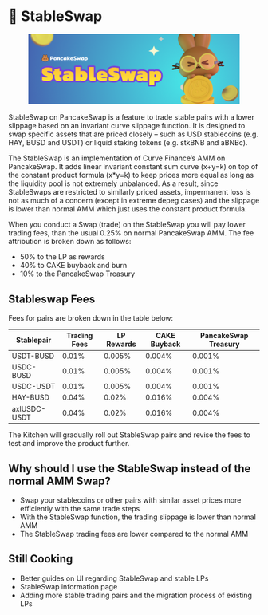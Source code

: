 # 🔄 StableSwap

<figure><img src="../../.gitbook/assets/docs masthead.png" alt=""><figcaption></figcaption></figure>

StableSwap on PancakeSwap is a feature to trade stable pairs with a lower slippage based on an invariant curve slippage function. It is designed to swap specific assets that are priced closely – such as USD stablecoins (e.g. HAY, BUSD and USDT) or liquid staking tokens (e.g. stkBNB and aBNBc).

The StableSwap is an implementation of Curve Finance’s AMM on PancakeSwap. It adds linear invariant constant sum curve (x+y=k) on top of the constant product formula (x\*y=k) to keep prices more equal as long as the liquidity pool is not extremely unbalanced. As a result, since StableSwaps are restricted to similarly priced assets, impermanent loss is not as much of a concern (except in extreme depeg cases) and the slippage is lower than normal AMM which just uses the constant product formula.

When you conduct a Swap (trade) on the StableSwap you will pay lower trading fees, than the usual 0.25% on normal PancakeSwap AMM. The fee attribution is broken down as follows:

* 50% to the LP as rewards&#x20;
* 40% to CAKE buyback and burn&#x20;
* 10% to the PancakeSwap Treasury

## Stableswap Fees

Fees for pairs are broken down in the table below:

| Stablepair   | Trading Fees | LP Rewards | CAKE Buyback | PancakeSwap Treasury |
| ------------ | ------------ | ---------- | ------------ | -------------------- |
| USDT-BUSD    | 0.01%        | 0.005%     | 0.004%       | 0.001%               |
| USDC-BUSD    | 0.01%        | 0.005%     | 0.004%       | 0.001%               |
| USDC-USDT    | 0.01%        | 0.005%     | 0.004%       | 0.001%               |
| HAY-BUSD     | 0.04%        | 0.02%      | 0.016%       | 0.004%               |
| axlUSDC-USDT | 0.04%        | 0.02%      | 0.016%       | 0.004%               |

The Kitchen will gradually roll out StableSwap pairs and revise the fees to test and improve the product further.

## Why should I use the StableSwap instead of the normal AMM Swap?

* Swap your stablecoins or other pairs with similar asset prices more efficiently with the same trade steps&#x20;
* With the StableSwap function, the trading slippage is lower than normal AMM&#x20;
* The StableSwap trading fees are lower compared to the normal AMM

## Still Cooking&#x20;

* Better guides on UI regarding StableSwap and stable LPs&#x20;
* StableSwap information page&#x20;
* Adding more stable trading pairs and the migration process of existing LPs

